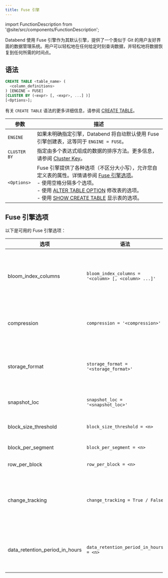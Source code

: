 ```yaml
---
title: Fuse 引擎
---
```

import FunctionDescription from '@site/src/components/FunctionDescription';

<FunctionDescription description="引入或更新: v1.2.617"/>

Databend 使用 Fuse 引擎作为其默认引擎，提供了一个类似于 Git 的用户友好界面的数据管理系统。用户可以轻松地在任何给定时刻查询数据，并轻松地将数据恢复到任何所需的时间点。

## 语法

```sql
CREATE TABLE <table_name> (
  <column_definitions>
) [ENGINE = FUSE] 
[CLUSTER BY (<expr> [, <expr>, ...] )] 
[<Options>];
```

有关 `CREATE TABLE` 语法的更多详细信息，请参阅 [CREATE TABLE](../../10-sql-commands/00-ddl/01-table/10-ddl-create-table.md)。

| 参数           | 描述                                                                                                                                                                                         |
|--------------|-----------------------------------------------------------------------------------------------------------------------------------------------------------------------------------------------------|
| `ENGINE`     | 如果未明确指定引擎，Databend 将自动默认使用 Fuse 引擎创建表，这等同于 `ENGINE = FUSE`。                                    |
| `CLUSTER BY` | 指定由多个表达式组成的数据的排序方法。更多信息，请参阅 [Cluster Key](/guides/performance/cluster-key)。     |
| `<Options>`  | Fuse 引擎提供了各种选项（不区分大小写），允许您自定义表的属性。详情请参阅 [Fuse 引擎选项](#fuse-engine-options)。<br/>- 使用空格分隔多个选项。<br/>- 使用 [ALTER TABLE OPTION](../../10-sql-commands/00-ddl/01-table/90-alter-table-option.md) 修改表的选项。<br/>- 使用 [SHOW CREATE TABLE](../../10-sql-commands/00-ddl/01-table/show-create-table.md) 显示表的选项。|

## Fuse 引擎选项

以下是可用的 Fuse 引擎选项：

| 选项               	| 语法                                              	| 描述                                                                                                                                                                                                                                                                                           	|
|----------------------	|-----------------------------------------------------	|-------------------------------------------------------------------------------------------------------------------------------------------------------------------------------------------------------------------------------------------------------------------------------------------------------	|
| bloom_index_columns  	| `bloom_index_columns = '<column> [, <column> ...]'` 	| 指定用于布隆索引的列。这些列的数据类型可以是 Map、Number、String、Date 或 Timestamp。如果没有指定特定列，布隆索引默认在所有支持的列上创建。`bloom_index_columns=''` 禁用布隆索引。                                                            	|
| compression          	| `compression = '<compression>'`                     	| 指定引擎的压缩方法。压缩选项包括 lz4、zstd、snappy 或 none。压缩方法在对象存储中默认为 zstd，在文件系统（fs）存储中默认为 lz4。                                                                                               	|
| storage_format       	| `storage_format = '<storage_format>'`               	| 指定数据的存储方式。默认情况下，storage_format 设置为 **Parquet**，它提供高压缩率，非常适合云原生对象存储。此外，还支持实验性的 **Native** 格式，优化了文件系统等存储设备的内存复制开销。 	|
| snapshot_loc         	| `snapshot_loc = '<snapshot_loc>'`                   	| 指定一个字符串格式的位置参数，允许在不复制数据的情况下轻松共享表。                                                                                                                                                                                                  	|
| block_size_threshold 	| `block_size_threshold = <n>`   	| 指定块的最大大小（以字节为单位）。默认值为 104,857,600 字节。                                                                                                                                                                                                                                                     	|
| block_per_segment    	| `block_per_segment = <n>`         	| 指定段中的最大块数。默认值为 1,000。                                                                                                                                                                                                                               	|
| row_per_block        	| `row_per_block = <n>`                 	| 指定文件中的最大行数。默认值为 1,000,000。                                                                                                                                                                                                                                   	|
| change_tracking       | `change_tracking = True / False`        | 在 Fuse 引擎中将此选项设置为 `True` 允许跟踪表的更改。<br/>为表创建流将自动将 `change_tracking` 设置为 `True`，并在表中引入额外的隐藏列作为更改跟踪元数据。更多信息，请参阅 [How Stream Works](/guides/load-data/continuous-data-pipelines/stream#how-stream-works)。|
| data_retention_period_in_hours | `data_retention_period_in_hours = <n>` | 指定保留表数据的小时数。最小值为 1 小时。最大值由 [databend-query.toml](https://github.com/datafuselabs/databend/blob/main/scripts/distribution/configs/databend-query.toml) 配置文件中的 `data_retention_time_in_days_max` 设置定义，如果未指定，则默认为 2,160 小时（90 天 x 24 小时）。|